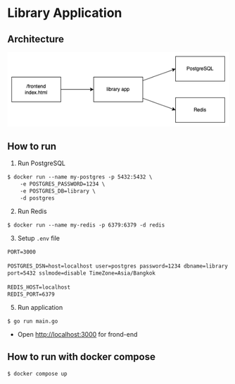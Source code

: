 # Library Application

## Architecture

![diagram](./doc/diagram.png)

## How to run

1. Run PostgreSQL

```
$ docker run --name my-postgres -p 5432:5432 \
    -e POSTGRES_PASSWORD=1234 \
    -e POSTGRES_DB=library \
    -d postgres
```

2. Run Redis
```
$ docker run --name my-redis -p 6379:6379 -d redis
```

3. Setup `.env` file
```
PORT=3000

POSTGRES_DSN=host=localhost user=postgres password=1234 dbname=library port=5432 sslmode=disable TimeZone=Asia/Bangkok

REDIS_HOST=localhost
REDIS_PORT=6379
```

5. Run application
```
$ go run main.go
```

- Open [http://localhost:3000](http://localhost:3000) for frond-end

## How to run with docker compose
```
$ docker compose up
```